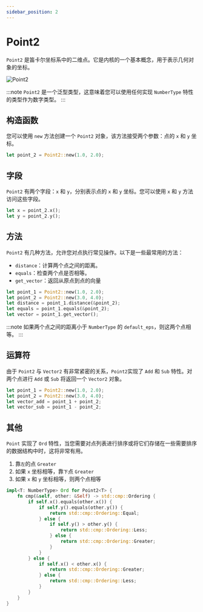 ```yaml
---
sidebar_position: 2
---
```


# Point2

`Point2` 是笛卡尔坐标系中的二维点。它是内核的一个基本概念，用于表示几何对象的坐标。

![Point2](/img/point-2.png)

:::note
`Point2` 是一个泛型类型，这意味着您可以使用任何实现 `NumberType` 特性的类型作为数字类型。
:::

## 构造函数

您可以使用 `new` 方法创建一个 `Point2` 对象，该方法接受两个参数：点的 `x` 和 `y` 坐标。

```rust
let point_2 = Point2::new(1.0, 2.0);
```

## 字段

`Point2` 有两个字段：`x` 和 `y`，分别表示点的 `x` 和 `y` 坐标。您可以使用 `x` 和 `y` 方法访问这些字段。

```rust
let x = point_2.x();
let y = point_2.y();
```

## 方法

`Point2` 有几种方法，允许您对点执行常见操作。以下是一些最常用的方法：

-   `distance`：计算两个点之间的距离。
-   `equals`：检查两个点是否相等。
-   `get_vector`：返回从原点到点的向量

```rust
let point_1 = Point2::new(1.0, 2.0);
let point_2 = Point2::new(3.0, 4.0);
let distance = point_1.distance(&point_2);
let equals = point_1.equals(&point_2);
let vector = point_1.get_vector();
```

:::note
如果两个点之间的距离小于 `NumberType` 的 `default_eps`，则这两个点相等。
:::

## 运算符

由于 `Point2` 与 `Vector2` 有非常紧密的关系，`Point2`实现了 `Add` 和 `Sub` 特性。对两个点进行 `Add` 或 `Sub` 将返回一个 `Vector2` 对象。

```rust
let point_1 = Point2::new(1.0, 2.0);
let point_2 = Point2::new(3.0, 4.0);
let vector_add = point_1 + point_2;
let vector_sub = point_1 - point_2;
```

## 其他

`Point` 实现了 `Ord` 特性，当您需要对点列表进行排序或将它们存储在一些需要排序的数据结构中时，这将非常有用。

1. 靠`左`的点 `Greater`
2. 如果 `x` 坐标相等，靠`下`点 `Greater`
3. 如果 `x` 和 `y` 坐标相等，则两个点相等

```rust
impl<T: NumberType> Ord for Point2<T> {
    fn cmp(&self, other: &Self) -> std::cmp::Ordering {
        if self.x().equals(other.x()) {
            if self.y().equals(other.y()) {
                return std::cmp::Ordering::Equal;
            } else {
                if self.y() > other.y() {
                    return std::cmp::Ordering::Less;
                } else {
                    return std::cmp::Ordering::Greater;
                }
            }
        } else {
            if self.x() < other.x() {
                return std::cmp::Ordering::Greater;
            } else {
                return std::cmp::Ordering::Less;
            }
        }
    }
}
```
